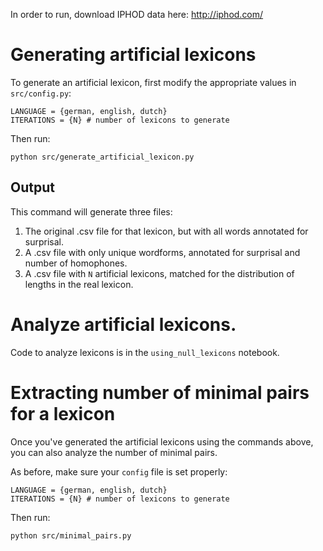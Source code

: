 In order to run, download IPHOD data here: http://iphod.com/


# Generating artificial lexicons

To generate an artificial lexicon, first modify the appropriate values in `src/config.py`:

```
LANGUAGE = {german, english, dutch}
ITERATIONS = {N} # number of lexicons to generate
```

Then run:

```
python src/generate_artificial_lexicon.py 
```

## Output

This command will generate three files:

1. The original .csv file for that lexicon, but with all words annotated for surprisal.  
2. A .csv file with only unique wordforms, annotated for surprisal and number of homophones.  
3. A .csv file with `N` artificial lexicons, matched for the distribution of lengths in the real lexicon.


# Analyze artificial lexicons.

Code to analyze lexicons is in the `using_null_lexicons` notebook. 


# Extracting number of minimal pairs for a lexicon

Once you've generated the artificial lexicons using the commands above, you can also analyze the number of minimal pairs. 

As before, make sure your `config` file is set properly:

```
LANGUAGE = {german, english, dutch}
ITERATIONS = {N} # number of lexicons to generate
```

Then run:

```
python src/minimal_pairs.py
```